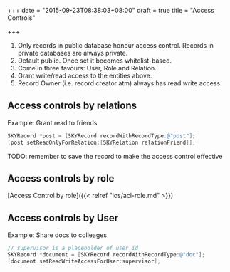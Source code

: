 +++
date = "2015-09-23T08:38:03+08:00"
draft = true
title = "Access Controls"

+++

1. Only records in public database honour access control. Records in private
   databases are always private.
2. Default public. Once set it becomes whitelist-based.
3. Come in three favours: User, Role and Relation.
4. Grant write/read access to the entities above.
5. Record Owner (i.e. record creator atm) always has read write access.

## Access controls by relations

Example: Grant read to friends

```objective-c
SKYRecord *post = [SKYRecord recordWithRecordType:@"post"];
[post setReadOnlyForRelation:[SKYRelation relationFriend]];
```

TODO: remember to save the record to make the access control effective

## Access controls by role

[Access Control by role]({{< relref "ios/acl-role.md" >}})

## Access controls by User

Example: Share docs to colleages

```objective-c
// supervisor is a placeholder of user id
SKYRecord *document = [SKYRecord recordWithRecordType:@"doc"];
[document setReadWriteAccessForUser:supervisor];
```
